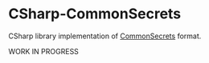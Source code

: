 # CSharp-CommonSecrets

CSharp library implementation of [CommonSecrets](https://github.com/mcraiha/CommonSecrets) format.

WORK IN PROGRESS
